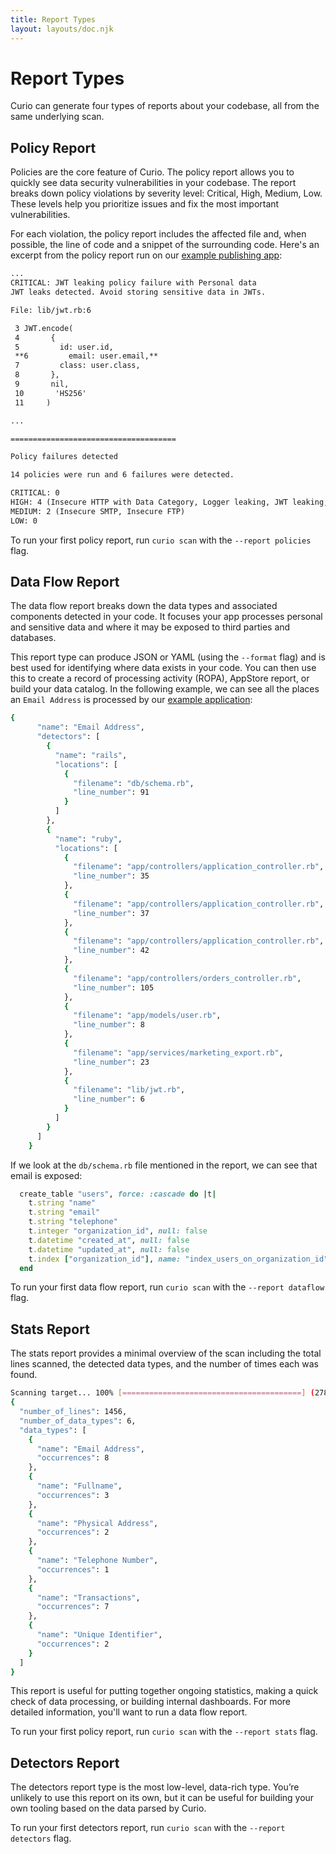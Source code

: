 ```yaml
---
title: Report Types
layout: layouts/doc.njk
---
```


# Report Types

Curio can generate four types of reports about your codebase, all from the same underlying scan.

## Policy Report

Policies are the core feature of Curio. The policy report allows you to quickly see data security vulnerabilities in your codebase. The report breaks down policy violations by severity level: Critical, High, Medium, Low. These levels help you prioritize issues and fix the most important vulnerabilities.

For each violation, the policy report includes the affected file and, when possible, the line of code and a snippet of the surrounding code. Here's an excerpt from the policy report run on our [example publishing app](https://github.com/Bearer/bear-publishing):

```txt
...
CRITICAL: JWT leaking policy failure with Personal data
JWT leaks detected. Avoid storing sensitive data in JWTs.

File: lib/jwt.rb:6

 3 JWT.encode(
 4       {
 5         id: user.id,
 **6         email: user.email,**
 7         class: user.class,
 8       },
 9       nil,
 10       'HS256'
 11     )

...

=====================================

Policy failures detected

14 policies were run and 6 failures were detected.

CRITICAL: 0
HIGH: 4 (Insecure HTTP with Data Category, Logger leaking, JWT leaking, Cookie leaking)
MEDIUM: 2 (Insecure SMTP, Insecure FTP)
LOW: 0
```

To run your first policy report, run `curio scan` with the `--report policies` flag.

## Data Flow Report

The data flow report breaks down the data types and associated components detected in your code. It focuses your app processes personal and sensitive data and where it may be exposed to third parties and databases.

This report type can produce JSON or YAML (using the `--format` flag) and is best used for identifying where data exists in your code. You can then use this to create a record of processing activity (ROPA), AppStore report, or build your data catalog. In the following example, we can see all the places an `Email Address` is processed by our [example application](https://github.com/Bearer/bear-publishing):

```bash
{
      "name": "Email Address",
      "detectors": [
        {
          "name": "rails",
          "locations": [
            {
              "filename": "db/schema.rb",
              "line_number": 91
            }
          ]
        },
        {
          "name": "ruby",
          "locations": [
            {
              "filename": "app/controllers/application_controller.rb",
              "line_number": 35
            },
            {
              "filename": "app/controllers/application_controller.rb",
              "line_number": 37
            },
            {
              "filename": "app/controllers/application_controller.rb",
              "line_number": 42
            },
            {
              "filename": "app/controllers/orders_controller.rb",
              "line_number": 105
            },
            {
              "filename": "app/models/user.rb",
              "line_number": 8
            },
            {
              "filename": "app/services/marketing_export.rb",
              "line_number": 23
            },
            {
              "filename": "lib/jwt.rb",
              "line_number": 6
            }
          ]
        }
      ]
    }
```

If we look at the `db/schema.rb` file mentioned in the report, we can see that email is exposed:
```ruby
  create_table "users", force: :cascade do |t|
    t.string "name"
    t.string "email"
    t.string "telephone"
    t.integer "organization_id", null: false
    t.datetime "created_at", null: false
    t.datetime "updated_at", null: false
    t.index ["organization_id"], name: "index_users_on_organization_id"
  end
```

To run your first data flow report, run `curio scan` with the `--report dataflow` flag.

## Stats Report

The stats report provides a minimal overview of the scan including the total lines scanned, the detected data types, and the number of times each was found.

```bash
Scanning target... 100% [========================================] (278/278, 103 files/s) [2s]
{
  "number_of_lines": 1456,
  "number_of_data_types": 6,
  "data_types": [
    {
      "name": "Email Address",
      "occurrences": 8
    },
    {
      "name": "Fullname",
      "occurrences": 3
    },
    {
      "name": "Physical Address",
      "occurrences": 2
    },
    {
      "name": "Telephone Number",
      "occurrences": 1
    },
    {
      "name": "Transactions",
      "occurrences": 7
    },
    {
      "name": "Unique Identifier",
      "occurrences": 2
    }
  ]
}
```

This report is useful for putting together ongoing statistics, making a quick check of data processing, or building internal dashboards. For more detailed information, you'll want to run a data flow report.

To run your first policy report, run `curio scan` with the `--report stats` flag.

## Detectors Report

The detectors report type is the most low-level, data-rich type. You’re unlikely to use this report on its own, but it can be useful for building your own tooling based on the data parsed by Curio.

To run your first detectors report, run `curio scan` with the `--report detectors` flag.
